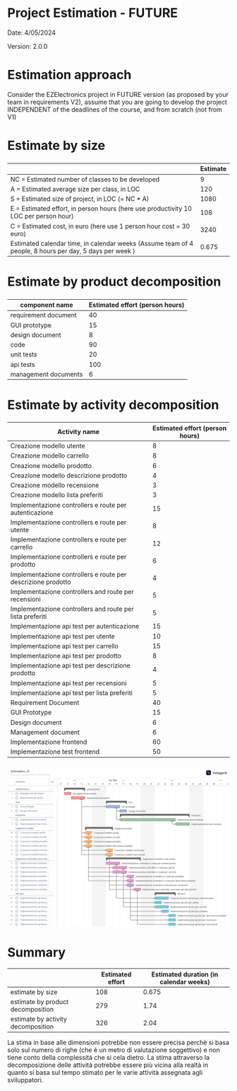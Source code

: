 # Project Estimation - FUTURE
Date: 4/05/2024

Version: 2.0.0


# Estimation approach
Consider the EZElectronics  project in FUTURE version (as proposed by your team in requirements V2), assume that you are going to develop the project INDEPENDENT of the deadlines of the course, and from scratch (not from V1)
# Estimate by size
### 
|             | Estimate                        |             
| ----------- | ------------------------------- |  
| NC =  Estimated number of classes to be developed   |       9                      |             
|  A = Estimated average size per class, in LOC       |              120              | 
| S = Estimated size of project, in LOC (= NC * A) | 1080 |
| E = Estimated effort, in person hours (here use productivity 10 LOC per person hour)  |    108                                  |   
| C = Estimated cost, in euro (here use 1 person hour cost = 30 euro) | 3240 | 
| Estimated calendar time, in calendar weeks (Assume team of 4 people, 8 hours per day, 5 days per week ) |      0.675              |               

# Estimate by product decomposition
### 
|         component name    | Estimated effort (person hours)   |             
| ----------- | ------------------------------- | 
|requirement document    |  40 |
| GUI prototype | 15 |
|design document |8 |
|code | 90 |
| unit tests | 20 |
| api tests | 100 |
| management documents  | 6 |



# Estimate by activity decomposition
### 
|         Activity name    | Estimated effort (person hours)   |             
| ----------- | ------------------------------- | 
|Creazione modello utente | 8 |
|Creazione modello carrello  | 8 |
|Creazione modello prodotto  | 6 |
|Creazione modello descrizione prodotto | 4 |
|Creazione modello recensione| 3 |
|Creazione modello lista preferiti| 3 |
|Implementazione controllers e route per autenticazione| 15|
|Implementazione controllers e route per utente| 8 |
|Implementazione controllers e route per carrello| 12|
|Implementazione controllers e route per prodotto| 6|
|Implementazione controllers e route per descrizione prodotto| 4|
|Implementazione controllers and route per recensioni| 5 |
|Implementazione controllers and route per lista preferiti| 5 |
|Implementazione api test per autenticazione | 15 |
|Implementazione api test per utente| 10 |
|Implementazione api test per carrello| 15 |
|Implementazione api test per prodotto| 8 |
|Implementazione api test per descrizione prodotto | 4 |
|Implementazione api test per recensioni| 5 |
|Implementazione api test per lista preferiti| 5 |
|Requirement Document| 40 |
|GUI Prototype | 15 |
|Design document| 6 |
|Management document| 6 |
|Implementazione frontend| 60 |
|Implementazione test frontend| 50 |
###
![gantt_v2](/estimation_images/gantt_v2.jpeg)

# Summary

|             | Estimated effort                        |   Estimated duration (in calendar weeks)|          
| ----------- | ------------------------------- | ---------------|
| estimate by size |108 | 0.675
| estimate by product decomposition | 279 |  1.74 |
| estimate by activity decomposition | 326 | 2.04 |


La stima in base alle dimensioni potrebbe non essere precisa perchè si basa solo sul numero di righe (che è un metro di valutazione soggettivo) e non tiene conto della complessità che si cela dietro. 
La stima attraverso la decomposizione delle attività potrebbe essere più vicina alla realtà in quanto si basa sul tempo stimato per le varie attività assegnata agli sviluppatori.



